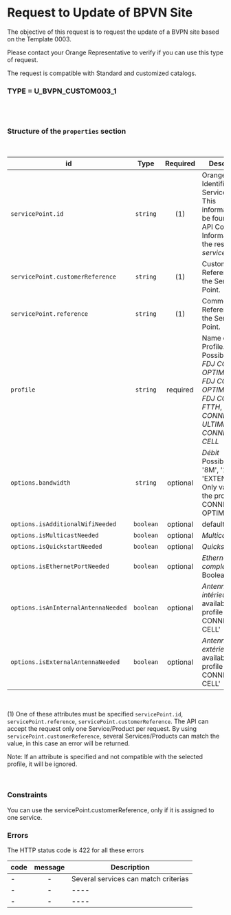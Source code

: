 # Request to Update of BPVN Site

The objective of this request is to request the update of a BVPN site based on the Template 0003.

Please contact your Orange Representative to verify if you can use this type of request.


The request is compatible with Standard and customized catalogs.

### TYPE = U_BVPN_CUSTOM003_1

<br>
<br>

###  Structure of the `properties` section

<br>

| id         | Type     | Required  | Description|
|--------------|:-----------:|:-----------:|------------|
| `servicePoint.id`| `string`     | (1) |  Orange Single Identifier of the Service Point. This information can be found in the API Core Information in the resource _servicePoints_..       |
| `servicePoint.customerReference`      |  `string`  | (1) | Customer Reference of the Service Point.       |
| `servicePoint.reference`      |  `string`  | (1) |  Commercial Reference of the Service Point.       |
| `profile`| `string`     | required | Name of the Profile.<br>Possible values: _FDJ CONNECT OPTIMA 8M_, _FDJ CONNECT OPTIMA 18M_, _FDJ CONNECT FTTH_,   _FDJ CONNECT ULTIME_, _FDJ CONNECT CELL_   |
| `options.bandwidth`      |  `string`  | optional | *Débit*<br>Possible values: '8M', '1M', 'EXTENDED' . Only valid for the profile 'FDJ CONNECT OPTIMA 8M'      |
| `options.isAdditionalWifiNeeded`      |  `boolean`  | optional |      default : 'false'   |
| `options.isMulticastNeeded`      |  `boolean`  | optional | *Multicast*    |
| `options.isQuickstartNeeded`      |  `boolean`  | optional |*Quickstart*       |
| `options.isEthernetPortNeeded`      |  `boolean`  | optional |*Ethernet complémentaire*    Boolean? |
| `options.isAnInternalAntennaNeeded`      |  `boolean`  | optional |*Antenne mobile intérieure*, only available for the profile 'FDJ CONNECT CELL'     |
| `options.isExternalAntennaNeeded`      |  `boolean`  | optional |*Antenne mobile extérieure*, only available for the profile 'FDJ CONNECT CELL'    |

<br>

(1) One of these attributes must be specified `servicePoint.id`, `servicePoint.reference`, `servicePoint.customerReference`. The API can accept the request only one Service/Product per request. By using `servicePoint.customerReference`, several Services/Products can match the value, in this case an error will be returned. 

Note: If an attribute is specified and not compatible with the selected profile, it will be ignored.

<br>

 
###  Constraints

You can use the servicePoint.customerReference, only if it is assigned to one service. 


###  Errors

The HTTP status code is 422 for all these errors

| code         | message     | Description |
|--------------|:-----------:|------------|
| -| -    | Several services can match criterias |
| -| -    | ----  |
| -| -    | ----  |